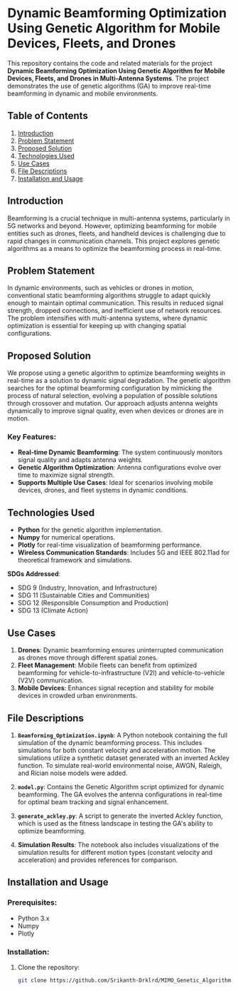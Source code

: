 # Dynamic Beamforming Optimization Using Genetic Algorithm for Mobile Devices, Fleets, and Drones

This repository contains the code and related materials for the project **Dynamic Beamforming Optimization Using Genetic Algorithm for Mobile Devices, Fleets, and Drones in Multi-Antenna Systems**. The project demonstrates the use of genetic algorithms (GA) to improve real-time beamforming in dynamic and mobile environments.

## Table of Contents

1. [Introduction](#introduction)
2. [Problem Statement](#problem-statement)
3. [Proposed Solution](#proposed-solution)
4. [Technologies Used](#technologies-used)
5. [Use Cases](#use-cases)
6. [File Descriptions](#file-descriptions)
7. [Installation and Usage](#installation-and-usage)

## Introduction

Beamforming is a crucial technique in multi-antenna systems, particularly in 5G networks and beyond. However, optimizing beamforming for mobile entities such as drones, fleets, and handheld devices is challenging due to rapid changes in communication channels. This project explores genetic algorithms as a means to optimize the beamforming process in real-time.

## Problem Statement

In dynamic environments, such as vehicles or drones in motion, conventional static beamforming algorithms struggle to adapt quickly enough to maintain optimal communication. This results in reduced signal strength, dropped connections, and inefficient use of network resources. The problem intensifies with multi-antenna systems, where dynamic optimization is essential for keeping up with changing spatial configurations.

## Proposed Solution

We propose using a genetic algorithm to optimize beamforming weights in real-time as a solution to dynamic signal degradation. The genetic algorithm searches for the optimal beamforming configuration by mimicking the process of natural selection, evolving a population of possible solutions through crossover and mutation. Our approach adjusts antenna weights dynamically to improve signal quality, even when devices or drones are in motion.

### Key Features:

- **Real-time Dynamic Beamforming**: The system continuously monitors signal quality and adapts antenna weights.
- **Genetic Algorithm Optimization**: Antenna configurations evolve over time to maximize signal strength.
- **Supports Multiple Use Cases**: Ideal for scenarios involving mobile devices, drones, and fleet systems in dynamic conditions.

## Technologies Used

- **Python** for the genetic algorithm implementation.
- **Numpy** for numerical operations.
- **Plotly** for real-time visualization of beamforming performance.
- **Wireless Communication Standards**: Includes 5G and IEEE 802.11ad for theoretical framework and simulations.

**SDGs Addressed**:
- SDG 9 (Industry, Innovation, and Infrastructure)
- SDG 11 (Sustainable Cities and Communities)
- SDG 12 (Responsible Consumption and Production)
- SDG 13 (Climate Action)

## Use Cases

1. **Drones**: Dynamic beamforming ensures uninterrupted communication as drones move through different spatial zones.
2. **Fleet Management**: Mobile fleets can benefit from optimized beamforming for vehicle-to-infrastructure (V2I) and vehicle-to-vehicle (V2V) communication.
3. **Mobile Devices**: Enhances signal reception and stability for mobile devices in crowded urban environments.

## File Descriptions

1. **`Beamforming_Optimization.ipynb`**: A Python notebook containing the full simulation of the dynamic beamforming process. This includes simulations for both constant velocity and acceleration motion. The simulations utilize a synthetic dataset generated with an inverted Ackley function. To simulate real-world environmental noise, AWGN, Raleigh, and Rician noise models were added.
   
2. **`model.py`**: Contains the Genetic Algorithm script optimized for dynamic beamforming. The GA evolves the antenna configurations in real-time for optimal beam tracking and signal enhancement.

3. **`generate_ackley.py`**: A script to generate the inverted Ackley function, which is used as the fitness landscape in testing the GA's ability to optimize beamforming.

4. **Simulation Results**: The notebook also includes visualizations of the simulation results for different motion types (constant velocity and acceleration) and provides references for comparison.

## Installation and Usage

### Prerequisites:
- Python 3.x
- Numpy
- Plotly

### Installation:
1. Clone the repository:
   ```bash
   git clone https://github.com/Srikanth-Drklrd/MIMO_Genetic_Algorithm.git
